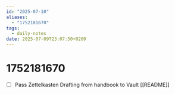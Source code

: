 ```yaml
---
id: "2025-07-10"
aliases:
  - "1752181670"
tags:
  - daily-notes
date: 2025-07-09T23:07:50+0200
---
```


# 1752181670
- [ ] Pass Zettelkasten Drafting from handbook to Vault [[README]]
